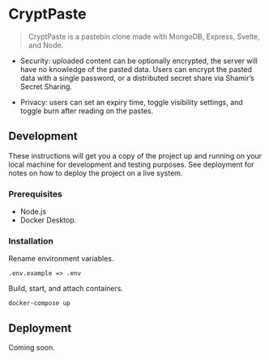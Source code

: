 # CryptPaste
> CryptPaste is a pastebin clone made with MongoDB, Express, Svelte, and Node.

- Security: uploaded content can be optionally encrypted, the server will have no knowledge of the pasted data. Users can encrypt the pasted data with a single password, or a distributed secret share via Shamir’s Secret Sharing.

- Privacy: users can set an expiry time, toggle visibility settings, and toggle burn after reading on the pastes.

## Development
These instructions will get you a copy of the project up and running on your local machine for development and testing purposes. See deployment for notes on how to deploy the project on a live system.

### Prerequisites
- Node.js
- Docker Desktop.

### Installation
Rename environment variables.
```
.env.example => .env
```
Build, start, and attach containers.
```
docker-compose up
```
## Deployment
Coming soon.

